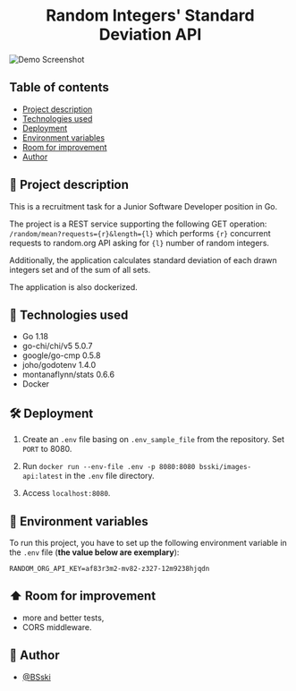 <p align="center">
  <h1 align="center">Random Integers' Standard Deviation API</h2>
</p>

![Demo Screenshot](https://i.imgur.com/OgMTzZX.png)


## Table of contents
* [Project description](#scroll-project-description)
* [Technologies used](#hammer-technologies-used)
* [Deployment](#hammer_and_wrench-deployment)
* [Environment variables](#closed_lock_with_key-environment-variables)
* [Room for improvement](#arrow_up-room-for-improvement)
* [Author](#construction_worker-author)


## :scroll: Project description
This is a recruitment task for a Junior Software Developer position in Go.

The project is a REST service supporting the following GET operation:
```/random/mean?requests={r}&length={l}```
which performs `{r}` concurrent requests to random.org API asking for `{l}` number of random integers.

Additionally, the application calculates standard deviation of each drawn integers set and of the sum of all sets.

The application is also dockerized.


## :hammer: Technologies used
- Go 1.18
- go-chi/chi/v5 5.0.7
- google/go-cmp 0.5.8
- joho/godotenv 1.4.0
- montanaflynn/stats 0.6.6
- Docker


## :hammer_and_wrench: Deployment

1. Create an `.env` file basing on `.env_sample_file` from the repository. Set `PORT` to 8080.

2. Run `docker run --env-file .env -p 8080:8080 bsski/images-api:latest` in the `.env` file directory.

3. Access `localhost:8080`. 


## :closed_lock_with_key: Environment variables

To run this project, you have to set up the following environment variable in the `.env` file (**the value below are exemplary**):
```
RANDOM_ORG_API_KEY=af83r3m2-mv82-z327-12m9238hjqdn
```


## :arrow_up: Room for improvement

- more and better tests,
- CORS middleware.


## :construction_worker: Author

- [@BSski](https://www.github.com/BSski)
